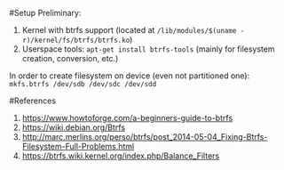#Setup
Preliminary:
 1. Kernel with btrfs support (located at `/lib/modules/$(uname -r)/kernel/fs/btrfs/btrfs.ko`)
 2. Userspace tools: `apt-get install btrfs-tools` (mainly for filesystem creation, conversion, etc.)

In order to create filesystem on device (even not partitioned one):
`mkfs.btrfs /dev/sdb /dev/sdc /dev/sdd`

#References
1. https://www.howtoforge.com/a-beginners-guide-to-btrfs
2. https://wiki.debian.org/Btrfs
3. http://marc.merlins.org/perso/btrfs/post_2014-05-04_Fixing-Btrfs-Filesystem-Full-Problems.html
4. https://btrfs.wiki.kernel.org/index.php/Balance_Filters